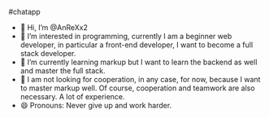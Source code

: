 #chatapp
- 👋 Hi, I’m @AnReXx2
- 👀 I’m interested in programming, currently I am a beginner web developer, in particular a front-end developer, I want to become a full stack developer.
- 🌱 I’m currently learning markup but I want to learn the backend as well and master the full stack.
- 💞️ I am not looking for cooperation, in any case, for now, because I want to master markup well. Of course, cooperation and teamwork are also necessary. A lot of experience.
- 😄 Pronouns: Never give up and work harder.
